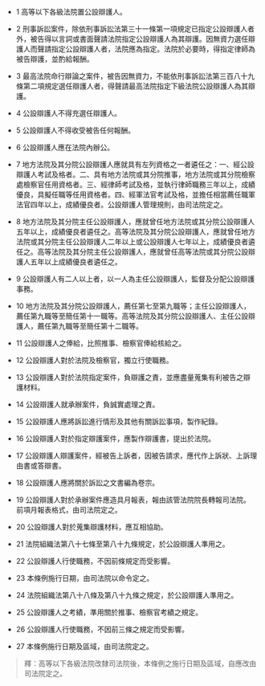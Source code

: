 * 1 高等以下各級法院置公設辯護人。

* 2 刑事訴訟案件，除依刑事訴訟法第三十一條第一項規定已指定公設辯護人者外，被告得以言詞或書面聲請法院指定公設辯護人為其辯護。因無資力選任辯護人而聲請指定公設辯護人者，法院應為指定。法院於必要時，得指定律師為被告辯護，並酌給報酬。

* 3 最高法院命行辯論之案件，被告因無資力，不能依刑事訴訟法第三百八十九條第二項規定選任辯護人者，得聲請最高法院指定下級法院公設辯護人為其辯護。

* 4 公設辯護人不得充選任辯護人。

* 5 公設辯護人不得收受被告任何報酬。

* 6 公設辯護人應在法院內辦公。

* 7 地方法院及其分院公設辯護人應就具有左列資格之一者遴任之：一、經公設辯護人考試及格者。二、具有地方法院或其分院推事，地方法院或其分院檢察處檢察官任用資格者。三、經律師考試及格，並執行律師職務三年以上，成績優良，具擬任職等任用資格者。四、經軍法官考試及格，並擔任相當薦任職軍法官四年以上，成績優良者。公設辯護人管理規則，由司法院定之。

* 8 地方法院及其分院主任公設辯護人，應就曾任地方法院或其分院公設辯護人五年以上，成績優良者遴任之。高等法院及其分院公設辯護人，應就曾任地方法院或其分院主任公設辯護人二年以上或公設辯護人七年以上，成績優良者遴任之。高等法院及其分院主任公設辯護人，應就曾任高等法院或其分院公設辯護人五年以上成績優良者遴任之。

* 9 公設辯護人有二人以上者，以一人為主任公設辯護人，監督及分配公設辯護事務。

* 10 地方法院及其分院公設辯護人，薦任第七至第九職等；主任公設辯護人，薦任第九職等至簡任第十一職等。高等法院及其分院公設辯護人、主任公設辯護人，薦任第九職等至簡任第十二職等。

* 11 公設辯護人之俸給，比照推事、檢察官俸給核給之。

* 12 公設辯護人對於法院及檢察官，獨立行使職務。

* 13 公設辯護人對於法院指定案件，負辯護之責，並應盡量蒐集有利被告之辯護材料。

* 14 公設辯護人就承辦案件，負誠實處理之責。

* 15 公設辯護人應將訴訟進行情形及其他有關訴訟事項，製作紀錄。

* 16 公設辯護人對於指定辯護案件，應製作辯護書，提出於法院。

* 17 公設辯護人辯護案件，經被告上訴者，因被告請求，應代作上訴狀、上訴理由書或答辯書。

* 18 公設辯護人應將關於訴訟之文書編為卷宗。

* 19 公設辯護人對於承辦案件應造具月報表，報由該管法院院長轉報司法院。前項月報表格式，由司法院定之。

* 20 公設辯護人對於蒐集辯護材料，應互相協助。

* 21 法院組織法第八十七條至第八十九條規定，於公設辯護人準用之。

* 22 公設辯護人行使職務，不因前條規定而受影響。

* 23 本條例施行日期，由司法院以命令定之。

* 24 法院組織法第八十八條及第八十九條之規定，於公設辯護人準用之。

* 25 公設辯護人之考績，準用關於推事、檢察官考績之規定。

* 26 公設辯護人行使職務，不因前三條之規定而受影響。

* 27 本條例施行日期及區域，由司法院定之。

> 釋：高等以下各級法院改隸司法院後，本條例之施行日期及區域，自應改由司法院定之。

